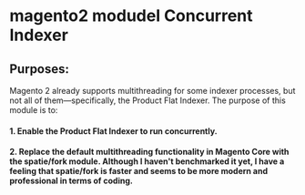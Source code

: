 # magento2 modudel Concurrent Indexer

## Purposes:
Magento 2 already supports multithreading for some indexer processes, but not all of them—specifically, the Product Flat Indexer. The purpose of this module is to:
#### 1. Enable the Product Flat Indexer to run concurrently.
#### 2. Replace the default multithreading functionality in Magento Core with the spatie/fork module. Although I haven't benchmarked it yet, I have a feeling that spatie/fork is faster and seems to be more modern and professional in terms of coding.



